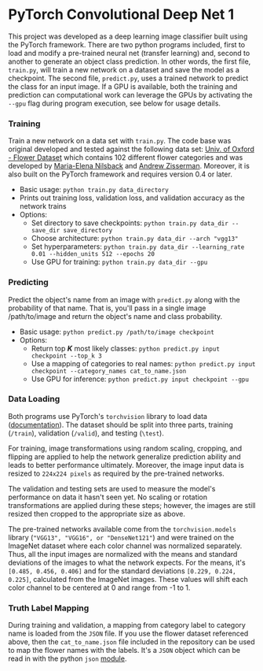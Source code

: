 # **PyTorch Convolutional Deep Net 1**

This project was developed as a deep learning image classifier built using the PyTorch framework. There are two python programs included, first to load and modify a pre-trained neural net (transfer learning) and, second to another to generate an object class prediction. In other words, the first file, `train.py`, will train a new network on a dataset and save the model as a checkpoint. The second file, `predict.py`, uses a trained network to predict the class for an input image. If a GPU is available, both the training and prediction can computational work can leverage the GPUs by activating the `--gpu` flag during program execution, see below for usage details.


### **Training**
Train a new network on a data set with `train.py`. The code base was original developed and tested against the following data set: [Univ. of Oxford - Flower Dataset](http://www.robots.ox.ac.uk/~vgg/data/flowers/102/index.html) which contains 102 different flower categories and was developed by [Maria-Elena Nilsback](http://www.robots.ox.ac.uk/~men/) and [Andrew Zisserman](http://www.robots.ox.ac.uk/~az/). Moreover, it is also built on the PyTorch framework and requires version 0.4 or later.

* Basic usage: `python train.py data_directory`
* Prints out training loss, validation loss, and validation accuracy as the network trains
* Options:
    * Set directory to save checkpoints: `python train.py data_dir --save_dir save_directory`
    * Choose architecture: `python train.py data_dir --arch "vgg13"`
    * Set hyperparameters: `python train.py data_dir --learning_rate 0.01 --hidden_units 512 --epochs 20`
    * Use GPU for training: `python train.py data_dir --gpu`


### **Predicting**
Predict the object's name from an image with `predict.py` along with the probability of that name. That is, you'll pass in a single image /path/to/image and return the object's name and class probability.

* Basic usage: `python predict.py /path/to/image checkpoint`
* Options:
    * Return top **_K_** most likely classes: `python predict.py input checkpoint --top_k 3`
    * Use a mapping of categories to real names: `python predict.py input checkpoint --category_names cat_to_name.json`
    * Use GPU for inference: `python predict.py input checkpoint --gpu`

### **Data Loading**
Both programs use PyTorch's `torchvision` library to load data ([documentation](http://pytorch.org/docs/0.3.0/torchvision/index.html)). The dataset should be split into three parts, training (`/train`), validation (`/valid`), and testing (`\test`). 

For training, image transformations using random scaling, cropping, and flipping are applied to help the network generalize prediction ability and leads to better performance ultimately. Moreover, the image input data is resized to `224x224 pixels` as required by the pre-trained networks.

The validation and testing sets are used to measure the model's performance on data it hasn't seen yet. No scaling or rotation transformations are applied during these steps; however, the images are still resized then cropped to the appropriate size as above.

The pre-trained networks available come from the `torchvision.models` library (`"VGG13", "VGG16", or "DenseNet121"`) and were trained on the ImageNet dataset where each color channel was normalized separately. Thus, all the input images are normalized with the means and standard deviations of the images to what the network expects. For the means, it's `[0.485, 0.456, 0.406]` and for the standard deviations `[0.229, 0.224, 0.225]`, calculated from the ImageNet images. These values will shift each color channel to be centered at 0 and range from -1 to 1.

### **Truth Label Mapping**
During training and validation, a mapping from category label to category name is loaded from the `JSON` file. If you use the flower dataset referenced above, then the `cat_to_name.json` file included in the repository can be used to map the flower names with the labels. It's a `JSON` object which can be read in with the python `json` [module](https://docs.python.org/2/library/json.html).